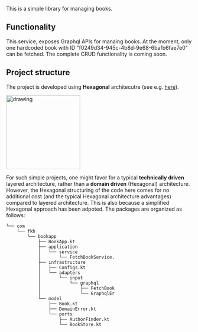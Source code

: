 This is a simple library for managing books. 

## Functionality
This service, exposes Graphql APIs for manaing books. At the moment, only one hardcoded book with ID "f0249d34-945c-4b8d-9e68-6bafb6fae7e0" can be fetched. 
The complete CRUD functionality is coming soon.

## Project structure
The project is developed using **Hexagonal** architecutre (see e.g. [here](https://en.wikipedia.org/wiki/Hexagonal_architecture_(software))). 

<img src="[drawing.jpg](https://github.com/Codoho26/bookapp/assets/104838683/b844209e-cd73-422f-ad0e-c75221cb305d)" alt="drawing" style="width:200px;"/>

For such simple projects, one might favor for a typical **technically driven** layered architecture, rather than a **domain driven** (Hexagonal) architecture.
However, the Hexagonal structuring of the code here comes for no additional cost (and the typical Hexagonal architecture advantages) compared to layered architecture. 
This is also because a simplified Hexagonal approach has been adpoted. The packages are organized as follows:
```
└── com                                  
    └── fkh                              
        └── bookapp
            ├── BookApp.kt               
            ├── application
            │   └── service
            │       └── FetchBookService.
            ├── infrastructure
            │   ├── Configs.kt           
            │   └── adapters
            │       └── input
            │           └── graphql      
            │               ├── FetchBook
            │               └── GraphqlEr
            └── model
                ├── Book.kt              
                ├── DomainError.kt       
                └── ports
                    ├── AuthorFinder.kt  
                    └── BookStore.kt     
```
